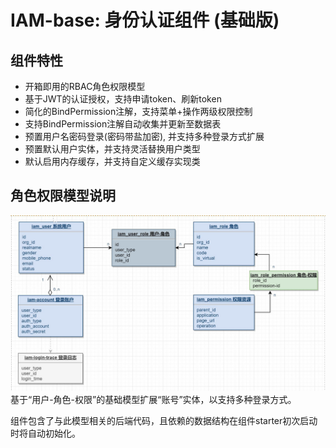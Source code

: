 # IAM-base: 身份认证组件 (基础版)

## 组件特性
* 开箱即用的RBAC角色权限模型
* 基于JWT的认证授权，支持申请token、刷新token
* 简化的BindPermission注解，支持菜单+操作两级权限控制
* 支持BindPermission注解自动收集并更新至数据表
* 预置用户名密码登录(密码带盐加密), 并支持多种登录方式扩展
* 预置默认用户实体，并支持灵活替换用户类型
* 默认启用内存缓存，并支持自定义缓存实现类

## 角色权限模型说明

![角色权限模型](./images/iam-base.jpg)
基于“用户-角色-权限”的基础模型扩展“账号”实体，以支持多种登录方式。

组件包含了与此模型相关的后端代码，且依赖的数据结构在组件starter初次启动时将自动初始化。